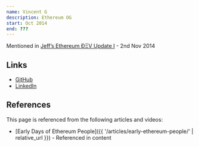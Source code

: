 ```yaml
---
name: Vincent G
description: Ethereum OG
start: Oct 2014
end: ???
---
```


Mentioned in [Jeff’s Ethereum ÐΞV Update I](https://blog.ethereum.org/2014/11/02/jeffs-ethereum-dev-update) - 2nd Nov 2014

## Links
- [GitHub](https://github.com/caktux)
- [LinkedIn](https://www.linkedin.com/in/Caktux/)

## References

This page is referenced from the following articles and videos:

- [Early Days of Ethereum People]({{ '/articles/early-ethereum-people/' | relative_url }}) - Referenced in content